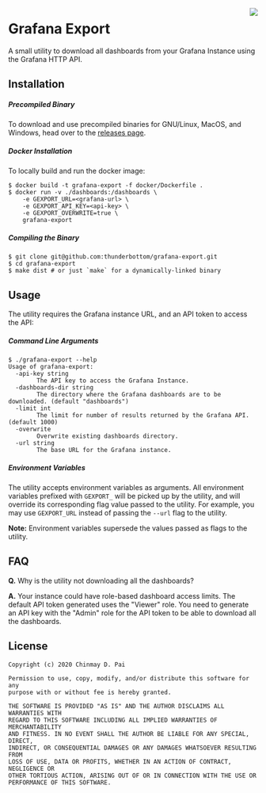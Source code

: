 <a href="https://zerodha.tech"><img src="https://zerodha.tech/static/images/github-badge.svg" align="right"/></a>

# Grafana Export

A small utility to download all dashboards from your Grafana Instance using the Grafana HTTP API.

## Installation

##### Precompiled Binary

To download and use precompiled binaries for GNU/Linux, MacOS, and Windows, head over to the
[releases page](https://github.com/thunderbottom/grafana-export/releases).

##### Docker Installation

To locally build and run the docker image:

```shell
$ docker build -t grafana-export -f docker/Dockerfile .
$ docker run -v ./dashboards:/dashboards \
	-e GEXPORT_URL=<grafana-url> \
	-e GEXPORT_API_KEY=<api-key> \
	-e GEXPORT_OVERWRITE=true \
	grafana-export
```

##### Compiling the Binary

```shell
$ git clone git@github.com:thunderbottom/grafana-export.git
$ cd grafana-export
$ make dist # or just `make` for a dynamically-linked binary
```

## Usage

The utility requires the Grafana instance URL, and an API token to access the API:

##### Command Line Arguments

```shell
$ ./grafana-export --help
Usage of grafana-export:
  -api-key string
    	The API key to access the Grafana Instance.
  -dashboards-dir string
    	The directory where the Grafana dashboards are to be downloaded. (default "dashboards")
  -limit int
    	The limit for number of results returned by the Grafana API. (default 1000)
  -overwrite
    	Overwrite existing dashboards directory.
  -url string
    	The base URL for the Grafana instance.
```

##### Environment Variables

The utility accepts environment variables as arguments. All environment variables prefixed with `GEXPORT_`
will be picked up by the utility, and will override its corresponding flag value passed to the utility.
For example, you may use `GEXPORT_URL` instead of passing the `--url` flag to the utility.

**Note:** Environment variables supersede the values passed as flags to the utility.

## FAQ

**Q.** Why is the utility not downloading all the dashboards?

**A.** Your instance could have role-based dashboard access limits. The default API token generated uses
the "Viewer" role. You need to generate an API key with the "Admin" role for the API token to be able to
download all the dashboards.

## License

```
Copyright (c) 2020 Chinmay D. Pai

Permission to use, copy, modify, and/or distribute this software for any
purpose with or without fee is hereby granted.

THE SOFTWARE IS PROVIDED "AS IS" AND THE AUTHOR DISCLAIMS ALL WARRANTIES WITH
REGARD TO THIS SOFTWARE INCLUDING ALL IMPLIED WARRANTIES OF MERCHANTABILITY
AND FITNESS. IN NO EVENT SHALL THE AUTHOR BE LIABLE FOR ANY SPECIAL, DIRECT,
INDIRECT, OR CONSEQUENTIAL DAMAGES OR ANY DAMAGES WHATSOEVER RESULTING FROM
LOSS OF USE, DATA OR PROFITS, WHETHER IN AN ACTION OF CONTRACT, NEGLIGENCE OR
OTHER TORTIOUS ACTION, ARISING OUT OF OR IN CONNECTION WITH THE USE OR
PERFORMANCE OF THIS SOFTWARE.
```
